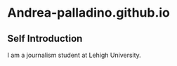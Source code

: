 # Andrea-palladino.github.io

## Self Introduction

I am a journalism student at Lehigh University. 
